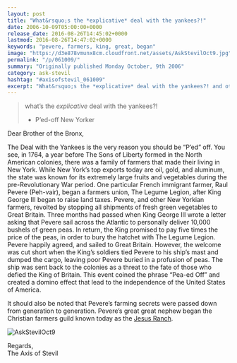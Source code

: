```yaml
---
layout: post
title: "What&rsquo;s the *explicative* deal with the yankees?!"
date: 2006-10-09T05:00:00+0000
release_date: 2016-08-26T14:45:02+0000
lastmod: 2016-08-26T14:47:02+0000
keywords: "pevere, farmers, king, great, began"
image: "https://d3e878vmunx8cm.cloudfront.net/assets/AskStevilOct9.jpg"
permalink: "/p/061009/"
summary: "Originally published Monday October, 9th 2006"
category: ask-stevil
hashtag: "#axisofstevil_061009"
excerpt: "What&rsquo;s the *explicative* deal with the yankees?! and other great questions from Monday October, 9th 2006"
---
```


[p01]: https://d3e878vmunx8cm.cloudfront.net/assets/AskStevilOct9.jpg "AskStevilOct9"
> what’s the *explicative* deal with the yankees?!  
> - P’ed-off New Yorker

Dear Brother of the Bronx,

The Deal with the Yankees is the very reason you should be “P’ed” off.  You see, in 1764, a year before The Sons of Liberty formed in the North American colonies, there was a family of farmers that made their living in New York.  While New York’s top exports today are oil, gold, and aluminum, the state was known for its extremely large fruits and vegetables during the pre-Revolutionary War period. One particular French immigrant farmer, Raul Pevere (Peh-vair), began a farmers union, The Legume Legion, after King George III began to raise land taxes.  Pevere, and other New Yorkian farmers, revolted by stopping all shipments of fresh green vegetables to Great Britain.  Three months had passed when King George III wrote a letter asking that Pevere sail across the Atlantic to personally deliver 10,000 bushels of green peas.  In return, the King promised to pay five times the price of the peas, in order to bury the hatchet with The Legume Legion.  Pevere happily agreed, and sailed to Great Britain.  However, the welcome was cut short when the King’s soldiers tied Pevere to his ship’s mast and dumped the cargo, leaving poor Pevere buried in a profusion of peas.  The ship was sent back to the colonies as a threat to the fate of those who defied the King of Britain.  This event coined the phrase “Pea-ed Off” and created a domino effect that lead to the independence of the United States of America.

It should also be noted that Pevere’s farming secrets were passed down from generation to generation.  Pevere’s great great nephew began the Christian farmers guild known today as the [Jesus Ranch](http://en.wikipedia.org/wiki/Jesus_Ranch "Jesus Ranch").

![AskStevilOct9][p01]

Regards,  
The Axis of Stevil

